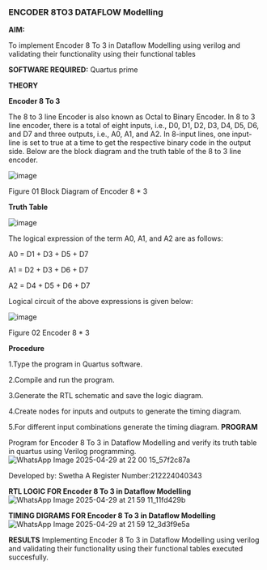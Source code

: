 ### ENCODER 8TO3 DATAFLOW Modelling

**AIM:**

To implement  Encoder 8 To 3 in Dataflow Modelling using verilog and validating their functionality using their functional tables

**SOFTWARE REQUIRED:** Quartus prime

**THEORY**

**Encoder 8 To 3**

The 8 to 3 line Encoder is also known as Octal to Binary Encoder. In 8 to 3 line encoder, there is a total of eight inputs, i.e., D0, D1, D2, D3, D4, D5, D6, and D7 and three outputs, i.e., A0, A1, and A2. In 8-input lines, one input-line is set to true at a time to get the respective binary code in the output side. Below are the block diagram and the truth table of the 8 to 3 line encoder.

![image](https://github.com/naavaneetha/ENCODER8TO3DATAFLOW/assets/154305477/0bc242c1-eb9e-4c47-afe5-30428470efc3)

Figure 01  Block Diagram of Encoder 8 * 3

**Truth Table**

![image](https://github.com/naavaneetha/ENCODER8TO3DATAFLOW/assets/154305477/35496b14-ae6e-4cd1-9abd-d6736b576575)

The logical expression of the term A0, A1, and A2 are as follows:

A0 = D1 + D3 + D5 + D7

A1 = D2 + D3 + D6 + D7

A2 = D4 + D5 + D6 + D7

Logical circuit of the above expressions is given below:

![image](https://github.com/naavaneetha/ENCODER8TO3DATAFLOW/assets/154305477/95acaee6-c873-4c75-89eb-ef09fb158053)

Figure 02  Encoder 8 * 3

**Procedure**

1.Type the program in Quartus software.

2.Compile and run the program.

3.Generate the RTL schematic and save the logic diagram.

4.Create nodes for inputs and outputs to generate the timing diagram.

5.For different input combinations generate the timing diagram.
**PROGRAM**

Program for Encoder 8 To 3 in Dataflow Modelling and verify its truth table in quartus using Verilog programming. 
![WhatsApp Image 2025-04-29 at 22 00 15_57f2c87a](https://github.com/user-attachments/assets/752ac18b-f188-4b72-a785-a3244a7a903d)

Developed by: Swetha A
Register Number:212224040343

**RTL LOGIC FOR Encoder 8 To 3 in Dataflow Modelling**
![WhatsApp Image 2025-04-29 at 21 59 11_11fd429b](https://github.com/user-attachments/assets/867f5122-2b56-44cf-bff6-eee98d48300f)

**TIMING DIGRAMS FOR Encoder 8 To 3 in Dataflow Modelling**
![WhatsApp Image 2025-04-29 at 21 59 12_3d3f9e5a](https://github.com/user-attachments/assets/612193e0-613f-4d20-bfa5-aff341752f25)


**RESULTS**
Implementing Encoder 8 To 3 in Dataflow Modelling using verilog and validating their functionality using their functional tables executed succesfully.




